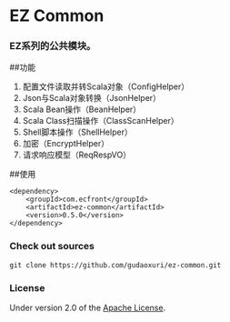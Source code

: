 EZ Common
===
### EZ系列的公共模块。

##功能

1. 配置文件读取并转Scala对象（ConfigHelper）
1. Json与Scala对象转换（JsonHelper）
1. Scala Bean操作（BeanHelper）
1. Scala Class扫描操作（ClassScanHelper）
1. Shell脚本操作（ShellHelper）
1. 加密（EncryptHelper）
1. 请求响应模型（ReqRespVO）

##使用

    <dependency>
        <groupId>com.ecfront</groupId>
        <artifactId>ez-common</artifactId>
        <version>0.5.0</version>
    </dependency>


### Check out sources
`git clone https://github.com/gudaoxuri/ez-common.git`

### License

Under version 2.0 of the [Apache License][].

[Apache License]: http://www.apache.org/licenses/LICENSE-2.0

